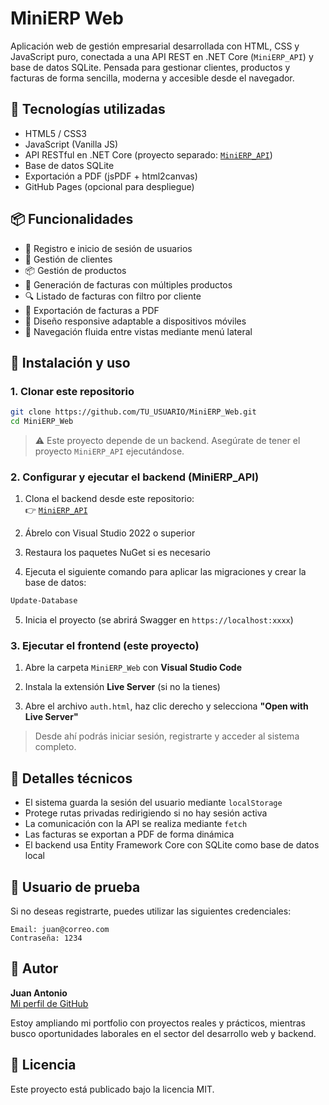# MiniERP Web

Aplicación web de gestión empresarial desarrollada con HTML, CSS y JavaScript puro, conectada a una API REST en .NET Core (`MiniERP_API`) y base de datos SQLite. Pensada para gestionar clientes, productos y facturas de forma sencilla, moderna y accesible desde el navegador.

## 🧰 Tecnologías utilizadas

- HTML5 / CSS3
- JavaScript (Vanilla JS)
- API RESTful en .NET Core (proyecto separado: [`MiniERP_API`](https://github.com/TU_USUARIO/MiniERP_API))
- Base de datos SQLite
- Exportación a PDF (jsPDF + html2canvas)
- GitHub Pages (opcional para despliegue)

## 📦 Funcionalidades

- 🔐 Registro e inicio de sesión de usuarios
- 👥 Gestión de clientes
- 📦 Gestión de productos
- 🧾 Generación de facturas con múltiples productos
- 🔍 Listado de facturas con filtro por cliente
- 📄 Exportación de facturas a PDF
- 📱 Diseño responsive adaptable a dispositivos móviles
- 🔁 Navegación fluida entre vistas mediante menú lateral

## 🚀 Instalación y uso

### 1. Clonar este repositorio

```bash
git clone https://github.com/TU_USUARIO/MiniERP_Web.git
cd MiniERP_Web
```

> ⚠️ Este proyecto depende de un backend. Asegúrate de tener el proyecto `MiniERP_API` ejecutándose.

### 2. Configurar y ejecutar el backend (MiniERP_API)

1. Clona el backend desde este repositorio:  
   👉 [`MiniERP_API`](https://github.com/TU_USUARIO/MiniERP_API)

2. Ábrelo con Visual Studio 2022 o superior

3. Restaura los paquetes NuGet si es necesario

4. Ejecuta el siguiente comando para aplicar las migraciones y crear la base de datos:

```powershell
Update-Database
```

5. Inicia el proyecto (se abrirá Swagger en `https://localhost:xxxx`)

### 3. Ejecutar el frontend (este proyecto)

1. Abre la carpeta `MiniERP_Web` con **Visual Studio Code**

2. Instala la extensión **Live Server** (si no la tienes)

3. Abre el archivo `auth.html`, haz clic derecho y selecciona **"Open with Live Server"**

> Desde ahí podrás iniciar sesión, registrarte y acceder al sistema completo.

## 🔧 Detalles técnicos

- El sistema guarda la sesión del usuario mediante `localStorage`
- Protege rutas privadas redirigiendo si no hay sesión activa
- La comunicación con la API se realiza mediante `fetch`
- Las facturas se exportan a PDF de forma dinámica
- El backend usa Entity Framework Core con SQLite como base de datos local

## 🧪 Usuario de prueba

Si no deseas registrarte, puedes utilizar las siguientes credenciales:

```
Email: juan@correo.com
Contraseña: 1234
```

## 🧑 Autor

**Juan Antonio**  
[Mi perfil de GitHub](https://github.com/JuanAnronio)

Estoy ampliando mi portfolio con proyectos reales y prácticos, mientras busco oportunidades laborales en el sector del desarrollo web y backend.

## 📌 Licencia

Este proyecto está publicado bajo la licencia MIT.

